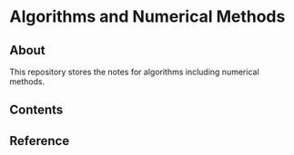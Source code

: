 # Algorithms and Numerical Methods

## About

This repository stores the notes for algorithms including numerical methods.

## Contents

## Reference
